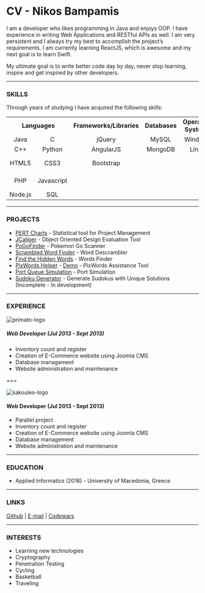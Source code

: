# CV - Nikos Bampamis

I am a developer who likes programming in Java and enjoys OOP. I have experience in writing Web Applications and RESTful APIs as well. I am very persistent and I always try my best to accomplish the project’s requirements. I am currently learning ReactJS, which is awesome and my next goal is to learn Swift.

My ultimate goal is to write better code day by day, never stop learning, inspire and get inspired by other developers.

---

### SKILLS

Through years of studying I have acquired the following skills:


<table>
  <tr align="center">
  <td colspan="2"><b> Languages </b></td>
    <td><b> Frameworks/Libraries </b></td>
    <td><b> Databases </b></td>
    <td><b> Operating Systems </b></td>
    <td><b> Tools/Other </b></td>
  </tr>
  <tr align="center">
    <td> Java </td>
    <td> C </td>
    <td> jQuery </td>
    <td> MySQL </td>
    <td> Windows </td>
    <td> Git </td>
  </tr>
  <tr align="center">
    <td> C++ </td>
    <td> Python </td>
    <td> AngularJS </td>
    <td> MongoDB </td>
    <td> Linux </td>
    <td> Office Suite </td>
  </tr>
  <tr align="center">
    <td> HTML5 </td>
    <td> CSS3 </td>
    <td> Bootstrap </td>
    <td>  </td>
    <td>  </td>
    <td> Design Patterns </td>
  </tr>
  <tr align="center">
    <td> PHP </td>
    <td> Javascript </td>
    <td>  </td>
    <td>  </td>
    <td>  </td>
    <td> RESTful APIs </td>
  </tr>
  <tr align="center">
    <td> Node.js </td>
    <td> SQL </td>
    <td>  </td>
    <td>  </td>
    <td>  </td>
    <td> CMS </td>
  </tr>
</table>

---

### PROJECTS

* [PERT Charts](https://github.com/nikbam/PertCharts) - Statistical tool for Project Management
* [JCaliper](https://github.com/nikbam/JCaliper) - Object Oriented Design Evaluation Tool
* [PoGoFinder](https://github.com/nikbam/PoGoFinder) - Pokemon Go Scanner
* [Scrambled Word Finder](https://github.com/nikbam/ScrambledWord) - Word Descrambler
* [Find the Hidden Words](https://github.com/nikbam/FindHiddenWords) - Words Finder
* [PixWords Helper](https://github.com/nikbam/PixWordsHelper) - [Demo](https://nikbam.github.io/PixWordsHelper) - PixWords Assistance Tool
* [Port Queue Simulation](https://github.com/nikbam/PortSimulation) - Port Simulation
* [Sudoku Generator](https://github.com/nikbam/SudokuGenerator) - Generate Sudokus with Unique Solutions (Incomplete - In development)

---

### EXPERIENCE

![primato-logo](https://cloud.githubusercontent.com/assets/22759513/19332642/eb798a46-90f6-11e6-8bb6-dd66e7706d18.png)

##### Web Developer (Jul 2013 - Sept 2013)

* Inventory count and register
* Creation of E-Commerce website using Joomla CMS
* Database management
* Website administration and maintenance

===

![sakoules-logo](https://cloud.githubusercontent.com/assets/22759513/19332643/eb7c43c6-90f6-11e6-81d5-94d2f60b1241.png)

#### Web Developer (Jul 2013 - Sept 2013)

* Parallel project
* Inventory count and register
* Creation of E-Commerce website using Joomla CMS
* Database management
* Website administration and maintenance

---

### EDUCATION

* Applied Informatics (2016) - University of Macedonia, Greece

---

### LINKS

[Github](https://github.com/nikbam) | [E-mail](mailto:nikbam@hotmail.com) | [Codewars](https://www.codewars.com/users/paidaki)

---

### INTERESTS

* Learning new technologies
* Cryptography
* Penetration Testing
* Cycling
* Basketball
* Traveling
